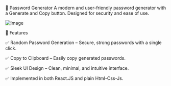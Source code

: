 🔐 Password Generator
A modern and user-friendly password generator with a Generate and Copy button. Designed for security and ease of use.

![Image](https://github.com/user-attachments/assets/2bc8f36d-6249-4abb-95fa-1d269d9e84bc)

🚀 Features

✅ Random Password Generation – Secure, strong passwords with a single click.


✅ Copy to Clipboard – Easily copy generated passwords.


✅ Sleek UI Design – Clean, minimal, and intuitive interface.


✅ Implemented in both React.JS and plain Html-Css-Js.
